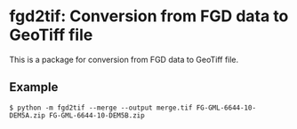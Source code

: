 # fgd2tif: Conversion from FGD data to GeoTiff file

This is a package for conversion from FGD data to GeoTiff file.

## Example

```{shell}
$ python -m fgd2tif --merge --output merge.tif FG-GML-6644-10-DEM5A.zip FG-GML-6644-10-DEM5B.zip
```
